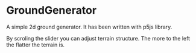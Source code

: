# GroundGenerator 
A simple 2d ground generator. It has been written with p5js library.

By scroling the slider you can adjust terrain structure. The more to the left the flatter the terrain is.
